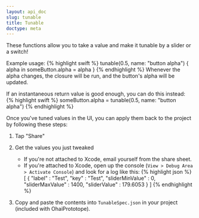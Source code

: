```yaml
---
layout: api_doc
slug: tunable
title: Tunable
doctype: meta
---
```


These functions allow you to take a value and make it tunable by a slider or a switch!

Example usage:
{% highlight swift %}
tunable(0.5, name: "button alpha") { alpha in someButton.alpha = alpha }
{% endhighlight %}
Whenever the alpha changes, the closure will be run, and the button's alpha will be updated.

If an instantaneous return value is good enough, you can do this instead:
{% highlight swift %}
someButton.alpha = tunable(0.5, name: "button alpha")
{% endhighlight %}

Once you've tuned values in the UI, you can apply them back to the project by following these steps:

1. Tap "Share"
2. Get the values you just tweaked

    * If you're not attached to Xcode, email yourself from the share sheet.
    * If you're attached to Xcode, open up the console (`View > Debug Area > Activate Console`) and look for a log like this:
{% highlight json %}
[
    {
    "label" : "Test",
    "key" : "Test",
    "sliderMinValue" : 0,
    "sliderMaxValue" : 1400,
    "sliderValue" : 179.6053
    }
]
{% endhighlight %}
3. Copy and paste the contents into `TunableSpec.json` in your project (included with OhaiPrototope).

